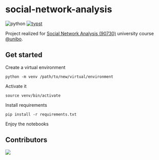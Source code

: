 # social-network-analysis

![python](https://img.shields.io/badge/Python-3776AB.svg?style=plain&logo=Python&logoColor=white)
[![typst](https://img.shields.io/badge/Typst-239DAD.svg?style=plain&logo=Typst&logoColor=white)](https://micheledinelli.github.io/spotify-playlists-network-analysis/main.pdf)

Project realized for [Social Network Analysis (90730)](https://www.unibo.it/it/studiare/dottorati-master-specializzazioni-e-altra-formazione/insegnamenti/insegnamento/2024/477342) university course [@unibo](https://www.unibo.it/it).

## Get started

Create a virtual environment

```console
python -m venv /path/to/new/virtual/environment
```

Activate it

```console
source venv/bin/activate
```

Install requirements

```console
pip install -r requirements.txt
```

Enjoy the notebooks

## Contributors

<a href = "https://github.com/micheledinelli/spotify-playlists-network-analysis/graphs/contributors">
  <img src = "https://contrib.rocks/image?repo=micheledinelli/spotify-playlists-network-analysis"/>
</a>
